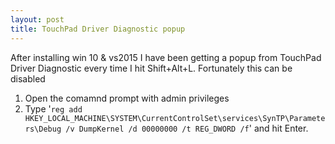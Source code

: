 ```yaml
---
layout: post
title: TouchPad Driver Diagnostic popup
---
```

After installing win 10 & vs2015 I have been getting a popup from TouchPad Driver Diagnostic every time I hit Shift+Alt+L.
Fortunately this can be disabled

1. Open the comamnd prompt with admin privileges
2. Type '```reg add HKEY_LOCAL_MACHINE\SYSTEM\CurrentControlSet\services\SynTP\Parameters\Debug /v DumpKernel /d 00000000 /t REG_DWORD /f```' and hit Enter.